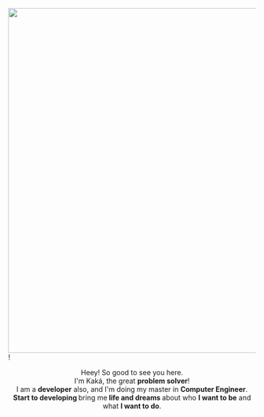 <div align="center">
<img src="[Capturar](https://user-images.githubusercontent.com/76432049/129808722-ca4a65ec-765e-4bb8-ac92-de8472f36c87.PNG)" width="700px" />
</div>!



<p align="center">
  Heey! So good to see you here. <br>I'm Kaká, the great <strong>problem solver</strong>! <br> I am a <strong>developer</strong> also, and I'm doing my master in <strong>Computer Engineer</strong>.<br />
<strong>Start to developing </strong>bring me<strong> life and dreams </strong>about who <strong>I want to be</strong> and what <strong>I want to do</strong>.

</p>
